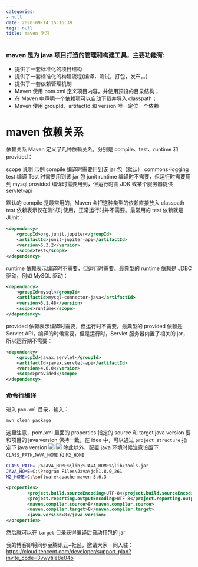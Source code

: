 ```yaml
---
categories:
- null
date: 2020-09-14 15:16:39
tags: null
title: maven 学习
---
```


### maven 是为 java 项目打造的管理和构建工具，主要功能有:

- 提供了一套标准化的项目结构
- 提供了一套标准化的构建流程(编译，测试，打包，发布。。)
- 提供了一套依赖管理机制
- Maven 使用 pom.xml 定义项目内容，并使用预设的目录结构；
- 在 Maven 中声明一个依赖项可以自动下载并导入 classpath；
- Maven 使用 groupId，artifactId 和 version 唯一定位一个依赖
<!-- more -->
# maven 依赖关系

依赖关系
Maven 定义了几种依赖关系，分别是 compile、test、runtime 和 provided：

scope 说明 示例
compile 编译时需要用到该 jar 包（默认） commons-logging
test 编译 Test 时需要用到该 jar 包 junit
runtime 编译时不需要，但运行时需要用到 mysql
provided 编译时需要用到，但运行时由 JDK 或某个服务器提供 servlet-api

默认的 compile 是最常用的，Maven 会把这种类型的依赖直接放入 classpath
test 依赖表示仅在测试时使用，正常运行时并不需要。最常用的 test 依赖就是 JUnit：

```xml
<dependency>
    <groupId>org.junit.jupiter</groupId>
    <artifactId>junit-jupiter-api</artifactId>
    <version>5.3.2</version>
    <scope>test</scope>
</dependency>
```

runtime 依赖表示编译时不需要，但运行时需要。最典型的 runtime 依赖是 JDBC 驱动，例如 MySQL 驱动：

```xml
<dependency>
    <groupId>mysql</groupId>
    <artifactId>mysql-connector-java</artifactId>
    <version>5.1.48</version>
    <scope>runtime</scope>
</dependency>
```

provided 依赖表示编译时需要，但运行时不需要。最典型的 provided 依赖是 Servlet API，编译的时候需要，但是运行时，Servlet 服务器内置了相关的 jar，所以运行期不需要：

```xml
<dependency>
    <groupId>javax.servlet</groupId>
    <artifactId>javax.servlet-api</artifactId>
    <version>4.0.0</version>
    <scope>provided</scope>
</dependency>
```

### 命令行编译

进入 `pom.xml` 目录，输入：

```bash
mvn clean package
```

这里注意，pom.xml 里面的 properties 指定的 source 和 target java version 要和项目的 java version 保持一致，在 idea 中，可以通过 `project structure` 指定下 java version
![](1.png)
![](2.png)
除此以外，配置 java 环境时候注意设置下 `CLASS_PATH`,`JAVA_HOME` 和 `M2_HOME`

```bash
CLASS_PATH= ;%JAVA_HOME%\lib;%JAVA_HOME%\lib\tools.jar
JAVA_HOME=C:\Program Files\Java\jdk1.8.0_261
M2_HOME=C:\software\apache-maven-3.6.3
```

```xml
<properties>
		<project.build.sourceEncoding>UTF-8</project.build.sourceEncoding>
		<project.reporting.outputEncoding>UTF-8</project.reporting.outputEncoding>
		<maven.compiler.source>8</maven.compiler.source>
		<maven.compiler.target>8</maven.compiler.target>
		<java.version>8</java.version>
</properties>
```

然后就可以在 `target` 目录获得编译后自动打包的 jar

我的博客即将同步至腾讯云+社区，邀请大家一同入驻：https://cloud.tencent.com/developer/support-plan?invite_code=3vwytile8e04o
